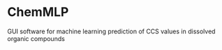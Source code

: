 # ChemMLP
GUI software for machine learning prediction of CCS values in dissolved organic compounds
